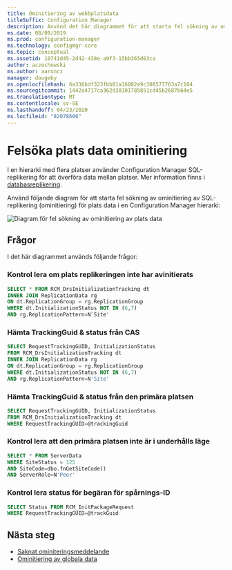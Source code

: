 ```yaml
---
title: Ominitiering av webbplatsdata
titleSuffix: Configuration Manager
description: Använd det här diagrammet för att starta fel sökning av ominitiering av SQL-replikering för plats data i en Configuration Manager hierarki
ms.date: 08/09/2019
ms.prod: configuration-manager
ms.technology: configmgr-core
ms.topic: conceptual
ms.assetid: 19741d45-2d42-438e-a9f3-15bb365d63ca
author: aczechowski
ms.author: aaroncz
manager: dougeby
ms.openlocfilehash: 6a336bdf323fbb81a16082e9c308577763a7c104
ms.sourcegitcommit: 1442a4717ca362d38101785851cd45b2687b64e5
ms.translationtype: MT
ms.contentlocale: sv-SE
ms.lasthandoff: 04/23/2020
ms.locfileid: "82078606"
---
```

# <a name="troubleshoot-site-data-reinit"></a>Felsöka plats data ominitiering

I en hierarki med flera platser använder Configuration Manager SQL-replikering för att överföra data mellan platser. Mer information finns i [databasreplikering](../../../plan-design/hierarchy/database-replication.md).

Använd följande diagram för att starta fel sökning av ominitiering av SQL-replikering (ominitiering) för plats data i en Configuration Manager hierarki:

![Diagram för fel sökning av ominitiering av plats data](media/site-data-reinit.svg)

## <a name="queries"></a>Frågor

I det här diagrammet används följande frågor:

### <a name="check-if-site-replication-hasnt-finished-reinit"></a>Kontrol lera om plats replikeringen inte har avinitierats

```sql
SELECT * FROM RCM_DrsInitializationTracking dt
INNER JOIN ReplicationData rg
ON dt.ReplicationGroup = rg.ReplicationGroup
WHERE dt.InitializationStatus NOT IN (6,7)
AND rg.ReplicationPattern=N`Site'
```

### <a name="get-the-trackingguid--status-from-the-cas"></a>Hämta TrackingGuid & status från CAS

```sql
SELECT RequestTrackingGUID, InitializationStatus
FROM RCM_DrsInitializationTracking dt
INNER JOIN ReplicationData rg
ON dt.ReplicationGroup = rg.ReplicationGroup
WHERE dt.InitializationStatus NOT IN (6,7)
AND rg.ReplicationPattern=N'Site'
```

### <a name="get-the-trackingguid--status-from-the-primary-site"></a>Hämta TrackingGuid & status från den primära platsen

```sql
SELECT RequestTrackingGUID, InitializationStatus
FROM RCM_DrsInitializationTracking dt
WHERE RequestTrackingGUID=@trackingGuid
```

### <a name="check-primary-site-isnt-in-maintenance-mode"></a>Kontrol lera att den primära platsen inte är i underhålls läge

```sql
SELECT * FROM ServerData
WHERE SiteStatus = 125
AND SiteCode=dbo.fnGetSiteCode()
AND ServerRole=N'Peer'
```

### <a name="check-request-status-for-the-tracking-id"></a>Kontrol lera status för begäran för spårnings-ID

```sql
SELECT Status FROM RCM_InitPackageRequest
WHERE RequestTrackingGUID=@trackGuid
```

## <a name="next-steps"></a>Nästa steg

- [Saknat ominiteringsmeddelande](reinit-missing-message.md)
- [Ominitiering av globala data](global-data-reinit.md)
